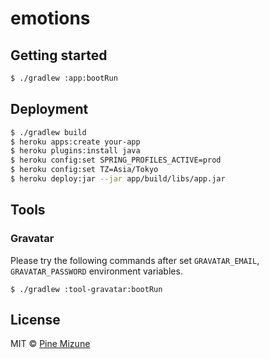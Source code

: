 # emotions

## Getting started

```sh
$ ./gradlew :app:bootRun
```

## Deployment

```sh
$ ./gradlew build
$ heroku apps:create your-app
$ heroku plugins:install java
$ heroku config:set SPRING_PROFILES_ACTIVE=prod
$ heroku config:set TZ=Asia/Tokyo
$ heroku deploy:jar --jar app/build/libs/app.jar
```

## Tools
### Gravatar
Please try the following commands after set `GRAVATAR_EMAIL`, `GRAVATAR_PASSWORD` environment variables.

```
$ ./gradlew :tool-gravatar:bootRun
```

## License
MIT &copy; [Pine Mizune](https://profile.pine.moe/)
